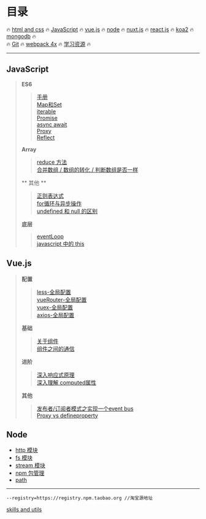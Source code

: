# **目录**

:fire: [html and css](/html&css/README.md) :fire: [JavaScript](/JavaScript/README.md) :fire: [vue.js](/vue/README.md) :fire: [node](/node/README.md) :fire: [nuxt.js](/vue/nuxt) :fire: [react.js](/react/README.md) :fire: [koa2](/node/koa2) :fire: [mongodb](/mongodb/README.md) :fire:  
:fire: [Git](/git/readme.md) :fire: [webpack 4x](/webpack/README.md) :fire: [学习资源](/todoList&resource.md) :fire:

---

## JavaScript

> **ES6**
>
> > [手册](/JavaScript/ES6/手册.md)  
> > [Map和Set](/JavaScript/ES6/Map&Set.md)  
> > [iterable](/JavaScript/ES6/iterable.md)  
> > [Promise](/JavaScript/ES6/Promise.md)  
> > [async await](/JavaScript/ES6/async&await.md)  
> > [Proxy](/JavaScript/ES6/proxy.md)  
> > [Reflect](/JavaScript/ES6/Reflect.md)
>
> **Array**
>
> > [reduce 方法](/JavaScript/base/Array/reduce.md)  
> > [合并数组 / 数组的转化 / 判断数组是否一样](/JavaScript/base/Array/合并数组-数组的转化-判断数组是否一样.md)
>
> ** 其他 **
>
> > [正则表达式](/JavaScript/其他/regexp.md)  
> > [for循环与异步操作](/JavaScript/其他/for循环与异步操作.md)  
> > [undefined 和 null 的区别](/JavaScript/其他/undefined&null.md)
>
> **底层**
>
> > [eventLoop](/JavaScript/底层/eventLoop.md)  
> > [javascript 中的 this](/JavaScript/底层/this.md)

## Vue.js

> **配置**
>
> > [less-全局配置](/vue/配置/less-全局配置.md)  
> > [vueRouter-全局配置](/vue/配置/vue-router全局配置.md)  
> > [vuex-全局配置](/vue/配置/vuex-全局配置.md)  
> > [axios-全局配置](/vue/配置/axios-全局配置.md)  
>
> **基础**
>
> > [关于组件](/vue/base/关于组件.md)  
> > [组件之间的通信](/vue/base/组件之间的通信.md)  
>
> **进阶**
>
> > [深入响应式原理](/vue/进阶/深入响应式原理.md)  
> > [深入理解 computed属性](/vue/进阶/深入理解computed.md)  
>
> **其他**
>
> > [发布者/订阅者模式之实现一个event bus](vue/其他/实现一个event-bus.md)  
> > [Proxy vs defineproperty](/vue/其他/Proxy-defineproperty.md)  


## Node

* [http 模块](/node/basics/http.md)
* [fs 模块](/node/basics/fs.md)
* [stream 模块](/node/basics/stream.md)
* [npm 包管理](/node/basics/npm.md)
* [path](/node/basics/path.md)

---

```
--registry=https://registry.npm.taobao.org //淘宝源地址
```

[skills and utils](/skills&utils.md)

